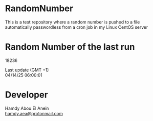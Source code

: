 # RandomNumber    
This is a test repository where a random number is pushed to a file automatically passwordless from a cron job in my Linux CentOS server    
# Random Number of the last run   
18236
      
Last update (GMT +1)    
04/14/25 06:00:01
# Developer    
Hamdy Abou El Anein   
hamdy.aea@protonmail.com
